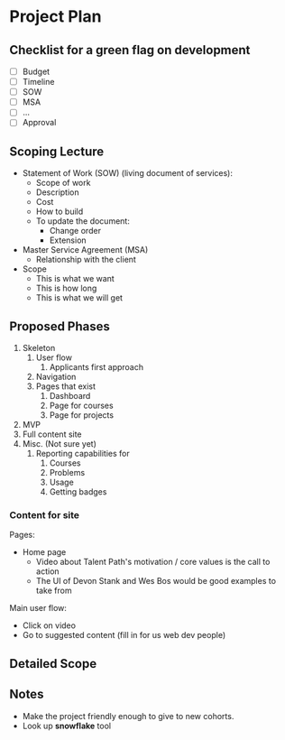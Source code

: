 # Project Plan

## Checklist for a green flag on development

- [ ] Budget
- [ ] Timeline
- [ ] SOW
- [ ] MSA
- [ ] ...
- [ ] Approval

## Scoping Lecture

- Statement of Work (SOW) (living document of services):
  - Scope of work
  - Description
  - Cost
  - How to build
  - To update the document:
    - Change order
    - Extension
- Master Service Agreement (MSA)
  - Relationship with the client
- Scope
  - This is what we want
  - This is how long
  - This is what we will get

## Proposed Phases

1. Skeleton
   1. User flow
      1. Applicants first approach
   2. Navigation
   3. Pages that exist
      1. Dashboard
      2. Page for courses
      3. Page for projects
2. MVP
3. Full content site
4. Misc. (Not sure yet)
   1. Reporting capabilities for
      1. Courses
      2. Problems
      3. Usage
      4. Getting badges

### Content for site

Pages:

- Home page
  - Video about Talent Path's motivation / core values is the call to action
  - The UI of Devon Stank and Wes Bos would be good examples to take from

Main user flow:

- Click on video
- Go to suggested content (fill in for us web dev people)

## Detailed Scope

## Notes

- Make the project friendly enough to give to new cohorts.
- Look up **snowflake** tool
